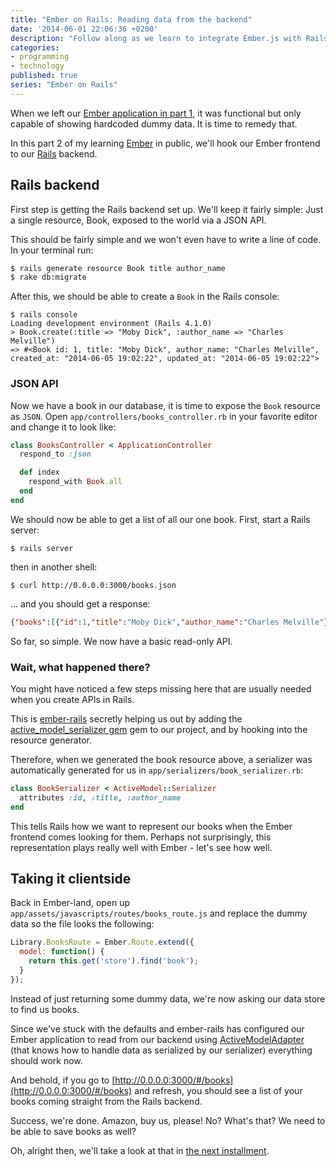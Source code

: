 ```yaml
---
title: "Ember on Rails: Reading data from the backend"
date: '2014-06-01 22:06:36 +0200'
description: "Follow along as we learn to integrate Ember.js with Rails, creating an Ember app backed by a Rails JSON API."
categories:
- programming
- technology
published: true
series: "Ember on Rails"
---
```


When we left our [Ember application in part 1](https://mentalized.net/journal/2014/06/01/ember-on-rails-01/), it was functional but only capable of showing hardcoded dummy data. It is time to remedy that.

In this part 2 of my learning [Ember](http://emberjs.com) in public, we'll hook our Ember frontend to our [Rails](http://rubyonrails.org) backend.

<!--more-->

## Rails backend

First step is getting the Rails backend set up. We'll keep it fairly simple: Just a single resource, Book, exposed to the world via a JSON API.

This should be fairly simple and we won't even have to write a line of code. In your terminal run:

```bash
$ rails generate resource Book title author_name
$ rake db:migrate
```

After this, we should be able to create a `Book` in the Rails console:

```
$ rails console
Loading development environment (Rails 4.1.0)
> Book.create(:title => "Moby Dick", :author_name => "Charles Melville")
=> #<Book id: 1, title: "Moby Dick", author_name: "Charles Melville", created_at: "2014-06-05 19:02:22", updated_at: "2014-06-05 19:02:22">
```

### JSON API

Now we have a book in our database, it is time to expose the `Book` resource as `JSON`. Open `app/controllers/books_controller.rb` in your favorite editor and change it to look like:

```ruby
class BooksController < ApplicationController
  respond_to :json

  def index
    respond_with Book.all
  end
end
```

We should now be able to get a list of all our one book. First, start a Rails server:

    $ rails server

then in another shell:

    $ curl http://0.0.0.0:3000/books.json

... and you should get a response:

```json
{"books":[{"id":1,"title":"Moby Dick","author_name":"Charles Melville"}]}
```

So far, so simple. We now have a basic read-only API.

### Wait, what happened there?

You might have noticed a few steps missing here that are usually needed when you create APIs in Rails.

This is [ember-rails](http://rubygems.org/gems/ember-rails) secretly helping us out by adding the [active\_model\_serializer gem](https://rubygems.org/gems/active_model_serializers) gem to our project, and by hooking into the resource generator.

Therefore, when we generated the book resource above, a serializer was automatically generated for us in `app/serializers/book_serializer.rb`:

```ruby
class BookSerializer < ActiveModel::Serializer
  attributes :id, :title, :author_name
end
```

This tells Rails how we want to represent our books when the Ember frontend comes looking for them. Perhaps not surprisingly, this representation plays really well with Ember - let's see how well.

## Taking it clientside

Back in Ember-land, open up `app/assets/javascripts/routes/books_route.js` and replace the dummy data so the file looks the following:

```javascript
Library.BooksRoute = Ember.Route.extend({
  model: function() {
    return this.get('store').find('book');
  }
});
```

Instead of just returning some dummy data, we're now asking our data store to find us books.

Since we've stuck with the defaults and ember-rails has configured our Ember application to read from our backend using [ActiveModelAdapter](http://emberjs.com/api/data/classes/DS.ActiveModelAdapter.html) (that knows how to handle data as serialized by our serializer) everything should work now.

And behold, if you go to [http://0.0.0.0:3000/#/books](http://0.0.0.0:3000/#/books) and refresh, you should see a list of your books coming straight from the Rails backend.

Success, we're done. Amazon, buy us, please! No? What's that? We need to be able to save books as well?

Oh, alright then, we'll take a look at that in [the next installment](/journal/2014/06/10/ember-on-rails-03/).

